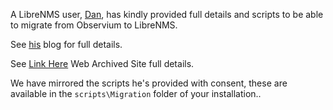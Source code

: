 A LibreNMS user, [Dan](https://twitter.com/thedanbrown), has kindly
provided full details and scripts to be able to migrate from Observium
to LibreNMS.

See
[his](https://vlan50.com/2015/04/17/migrating-from-observium-to-librenms/)
blog for full details.

See [Link Here](https://web.archive.org/web/20180815212723/https://vlan50.com/2015/04/17/migrating-from-observium-to-librenms/) Web Archived Site full details.

We have mirrored the scripts he's provided with consent, these are
available in the `scripts\Migration` folder of your installation..
